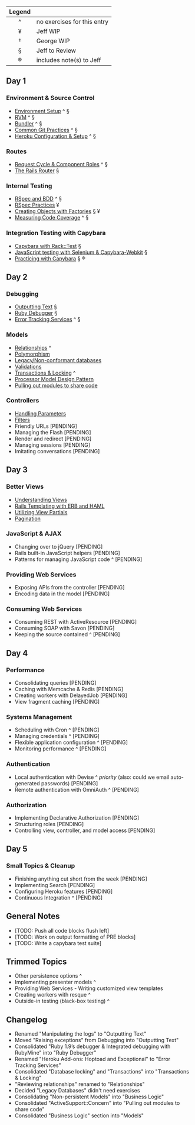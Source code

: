 
|             Legend               ||
| :-: | :-------------------------- |
|  ^  | no exercises for this entry |
|  ¥  | Jeff WIP                    |
|  †  | George WIP                  |
|  §  | Jeff to Review              |
|  ®  | includes note(s) to Jeff    |


## Day 1

###	Environment & Source Control

* [Environment Setup](/tutorials/environment/environment/) ^ §
* [RVM](/tutorials/environment/rvm/) ^ §
* [Bundler](/tutorials/environment/bundler/) ^ §
* [Common Git Practices](/tutorials/environment/git_strategy/) ^ §
* [Heroku Configuration & Setup](/tutorials/environment/heroku/) ^ §

###	Routes

* [Request Cycle & Component Roles](/tutorials/routes/request_cycle/) ^ §
* [The Rails Router](/tutorials/routes/router/) §

###	Internal Testing

* [RSpec and BDD](/tutorials/internal_testing/rspec_and_bdd/) ^ §
* [RSpec Practices](/tutorials/internal_testing/rspec_practices/) ¥
* [Creating Objects with Factories](/tutorials/internal_testing/factories/) § ¥
* [Measuring Code Coverage](/tutorials/internal_testing/code_coverage/) ^ §

###	Integration Testing with Capybara

* [Capybara with Rack::Test](/tutorials/capybara/capybara_with_rack_test/) §
* [JavaScript testing with Selenium & Capybara-Webkit](/tutorials/capybara/capybara_with_selenium_and_webkit) §
* [Practicing with Capybara](/tutorials/capybara/capybara_practice/) § ®

## Day 2

###	Debugging

* [Outputting Text](/tutorials/debugging/outputting_text) §
* [Ruby Debugger](/tutorials/debugging/debugger) §
* [Error Tracking Services](/tutorials/debugging/error_services) ^ §

###	Models

* [Relationships](/tutorials/models/relationships) ^
* [Polymorphism](/tutorials/models/polymorphism)
* [Legacy/Non-conformant databases](/tutorials/models/legacy_databases)
* [Validations](/tutorials/models/validations)
* [Transactions & Locking](/tutorials/models/transactions) ^
* [Processor Model Design Pattern](/tutorials/models/processor_models)
* [Pulling out modules to share code](/tutorials/models/modules)

###	Controllers

* [Handling Parameters](/tutorials/controllers/parameters)
* [Filters](/tutorials/controllers/filters)
* Friendly URLs [PENDING]
* Managing the Flash [PENDING]
* Render and redirect [PENDING]
* Managing sessions [PENDING]
* Imitating conversations [PENDING]

## Day 3

###	Better Views

* [Understanding Views](/tutorials/better_views/understanding_views/)
* [Rails Templating with ERB and HAML](/tutorials/better_views/erb_and_haml/)
* [Utilizing View Partials](/tutorials/better_views/view_partials/)
* [Pagination](/tutorials/better_views/pagination/)

###	JavaScript & AJAX

* Changing over to jQuery [PENDING]
* Rails built-in JavaScript helpers [PENDING]
* Patterns for managing JavaScript code ^ [PENDING]

###	Providing Web Services

* Exposing APIs from the controller [PENDING]
* Encoding data in the model [PENDING]

### Consuming Web Services

* Consuming REST with ActiveResource [PENDING]
* Consuming SOAP with Savon [PENDING]
* Keeping the source contained ^ [PENDING]

## Day 4

### Performance

* Consolidating queries [PENDING]
* Caching with Memcache & Redis [PENDING]
* Creating workers with DelayedJob [PENDING]
* View fragment caching [PENDING]

### Systems Management

* Scheduling with Cron ^ [PENDING]
* Managing credentials ^ [PENDING]
* Flexible application configuration ^ [PENDING]
* Monitoring performance ^ [PENDING]

### Authentication

* Local authentication with Devise ^ *priority* (also: could we email auto-generated passwords)  [PENDING]
* Remote authentication with OmniAuth ^ [PENDING]

### Authorization

* Implementing Declarative Authorization [PENDING]
* Structuring roles [PENDING]
* Controlling view, controller, and model access [PENDING]

## Day 5

###	Small Topics & Cleanup

* Finishing anything cut short from the week [PENDING]
* Implementing Search [PENDING]
* Configuring Heroku features [PENDING]
* Continuous Integration ^ [PENDING]

## General Notes

* [TODO: Push all code blocks flush left]
* [TODO: Work on output formatting of PRE blocks]
* [TODO: Write a capybara test suite]

## Trimmed Topics

* Other persistence options ^
* Implementing presenter models ^
*	Providing Web Services - Writing customized view templates
*	Creating workers with resque ^
*	Outside-in testing (black-box testing) ^

## Changelog

* Renamed "Manipulating the logs" to "Outputting Text"
* Moved "Raising exceptions" from Debugging into "Outputting Text"
* Consolidated "Ruby 1.9’s debugger & Integrated debugging with RubyMine" into "Ruby Debugger"
* Renamed "Heroku Add-ons: Hoptoad and Exceptional" to "Error Tracking Services"
* Consolidated "Database locking" and "Transactions" into "Transactions & Locking"
* "Reviewing relationships" renamed to "Relationships"
* Decided "Legacy Databases" didn't need exercises
* Consolidating "Non-persistent Models" into "Business Logic"
* Consolidated "ActiveSupport::Concern" into "Pulling out modules to share code"
* Consolidated "Business Logic" section into "Models"